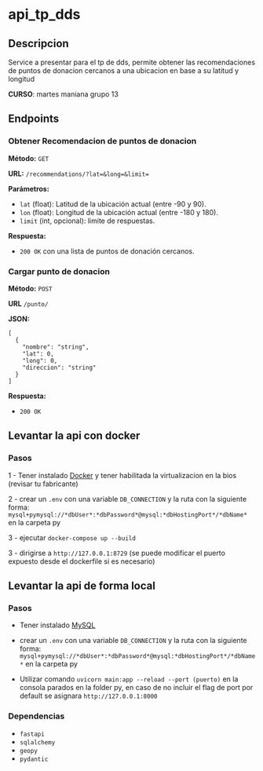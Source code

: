 # api_tp_dds

## Descripcion
Service a presentar para el tp de dds, permite obtener las recomendaciones de puntos de donacion cercanos a una ubicacion en base a su latitud y longitud

**CURSO**: martes maniana grupo 13

## Endpoints

### Obtener Recomendacion de puntos de donacion

**Método:** `GET`

**URL:** `/recommendations/?lat=&long=&limit=`

**Parámetros:**

- `lat` (float): Latitud de la ubicación actual (entre -90 y 90).
- `lon` (float): Longitud de la ubicación actual (entre -180 y 180).
- `limit` (int, opcional): limite de respuestas.

**Respuesta:**
- `200 OK` con una lista de puntos de donación cercanos.


### Cargar punto de donacion

**Método:** `POST`

**URL** `/punto/`


**JSON:**

```
[
  {
    "nombre": "string",
    "lat": 0,
    "long": 0,
    "direccion": "string"
  }
]
```

**Respuesta:**
- `200 OK` 
  
## Levantar la api con docker

### Pasos
 1 - Tener instalado [Docker](https://docs.docker.com/desktop/install/windows-install/) y tener habilitada la virtualizacion en la bios (revisar tu fabricante)

 2 - crear un `.env` con una variable `DB_CONNECTION` y la ruta con la siguiente forma: `mysql+pymysql://*dbUser*:*dbPassword*@mysql:*dbHostingPort*/*dbName*` en la carpeta py

 3 - ejecutar `docker-compose up --build`

 3 - dirigirse a `http://127.0.0.1:8729` (se puede modificar el puerto expuesto desde el dockerfile si es necesario)


## Levantar la api de forma local

### Pasos
- Tener instalado [MySQL](https://www.mysql.com/downloads/)
  
- crear un `.env` con una variable `DB_CONNECTION` y la ruta con la siguiente forma: `mysql+pymysql://*dbUser*:*dbPassword*@mysql:*dbHostingPort*/*dbName*` en la carpeta py
  
- Utilizar comando `uvicorn main:app --reload --port (puerto)` en la consola parados en la folder py, en caso de no incluir el flag de port por default se asignara `http://127.0.0.1:8000`

### Dependencias 
- `fastapi`
- `sqlalchemy`
-  `geopy`
-  `pydantic`






